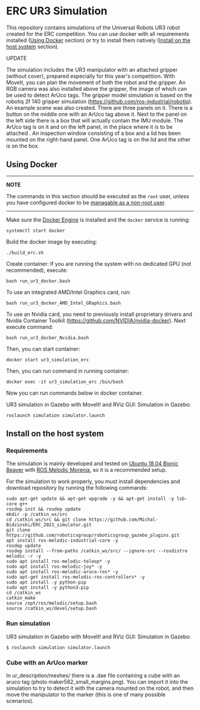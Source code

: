 # ERC UR3 Simulation

This repository contains simulations of the Universal Robots UR3 robot created for the ERC competition. You can use docker with all requirements installed  ([Using Docker](#using-docker) section) or try to install them natively ([Install on the host system](#install-on-the-host-system) section).

UPDATE

The simulation includes the UR3 manipulator with an attached gripper (without cover), prepared especially for this year's competition. With MoveIt, you can plan the movement of both the robot and the gripper. An RGB camera was also installed above the gripper, the image of which can be used to detect ArUco tags. The gripper model simulation is based on the robotiq 2f 140 gripper simulation (https://github.com/ros-industrial/robotiq).
An example scene was also created. There are three panels on it. There is a button on the middle one with an ArUco tag above it. Next to the panel on the left side there is a box that will actually contain the IMU module. The ArUco tag is on it and on the left panel, in the place where it is to be attached . An inspection window consisting of a box and a lid has been mounted on the right-hand panel. One ArUco tag is on the lid and the other is on the box. 


## Using Docker

---
**NOTE**

The commands in this section should be executed as the `root` user, unless you have configured docker to be [managable as a non-root user](https://docs.docker.com/engine/install/linux-postinstall/).

---

Make sure the [Docker Engine](https://docs.docker.com/engine/install/#server) is installed and the `docker` service is running:
```
systemctl start docker
```
Build the docker image by executing:
```
./build_erc.sh 
```
Create container:
If you are running the system with no dedicated GPU (not recommended), execute:
```
bash run_ur3_docker.bash
```
To use an integrated AMD/Intel Graphics card, run:
```
bash run_ur3_docker_AMD_Intel_GRaphics.bash
```
To use an Nvidia card, you need to previously install proprietary drivers and Nvidia Container Toolkit (https://github.com/NVIDIA/nvidia-docker). Next execute command:
``` 
bash run_ur3_docker_Nvidia.bash
```
Then, you can start container:
```
docker start ur3_simulation_erc
```
Then, you can run command in running container:
```
docker exec -it ur3_simulation_erc /bin/bash
```

Now you can run commands below in docker container.

UR3 simulation in Gazebo with MoveIt! and RViz GUI:
Simulation in Gazebo:
```
roslaunch simulation simulator.launch 
```
## Install on the host system

### Requirements

The simulation is mainly developed and tested on [Ubuntu 18.04 Bionic Beaver](https://releases.ubuntu.com/18.04/) with [ROS Melodic Morenia](http://wiki.ros.org/melodic/Installation/Ubuntu), so it is a recommended setup. 

For the simulation to work properly, you must install dependencies and download repository by running the following commands: 
``` 
sudo apt-get update && apt-get upgrade -y && apt-get install -y lsb-core g++
rosdep init && rosdep update
mkdir -p /catkin_ws/src
cd /catkin_ws/src && git clone https://github.com/Michal-Bidzinski/ERC_2021_simulator.git
git clone https://github.com/roboticsgroup/roboticsgroup_gazebo_plugins.git
apt install ros-melodic-industrial-core -y
rosdep update
rosdep install --from-paths /catkin_ws/src/ --ignore-src --rosdistro melodic -r -y
sudo apt install ros-melodic-teleop* -y
sudo apt install ros-melodic-joy* -y
sudo apt install ros-melodic-aruco-ros* -y
sudo apt-get install ros-melodic-ros-controllers* -y
sudo apt install -y python-pip
sudo apt install -y python3-pip
cd /catkin_ws
catkin_make
source /opt/ros/melodic/setup.bash
source /catkin_ws/devel/setup.bash
```
### Run simulation
UR3 simulation in Gazebo with MoveIt! and RViz GUI:
Simulation in Gazebo:
```
$ roslaunch simulation simulator.launch 
```

### Cube with an ArUco marker
In ur_description/meshes/ there is a .dae file containing a cube with an aruco tag (photo maker582_small_margins.png). You can import it into the simulation to try to detect it with the camera mounted on the robot, and then move the manipulator to the marker (this is one of many possible scenarios). 


